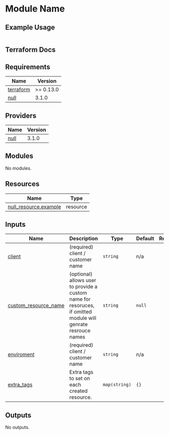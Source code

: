# Module Name

## Example Usage

```hcl

```

## Terraform Docs
<!-- BEGINNING OF PRE-COMMIT-TERRAFORM DOCS HOOK -->
## Requirements

| Name | Version |
|------|---------|
| <a name="requirement_terraform"></a> [terraform](#requirement\_terraform) | >= 0.13.0 |
| <a name="requirement_null"></a> [null](#requirement\_null) | 3.1.0 |

## Providers

| Name | Version |
|------|---------|
| <a name="provider_null"></a> [null](#provider\_null) | 3.1.0 |

## Modules

No modules.

## Resources

| Name | Type |
|------|------|
| [null_resource.example](https://registry.terraform.io/providers/hashicorp/null/3.1.0/docs/resources/resource) | resource |

## Inputs

| Name | Description | Type | Default | Required |
|------|-------------|------|---------|:--------:|
| <a name="input_client"></a> [client](#input\_client) | (required) client / customer name | `string` | n/a | yes |
| <a name="input_custom_resource_name"></a> [custom\_resource\_name](#input\_custom\_resource\_name) | (optional) allows user to provide a custom name for resoruces, if omitted module will genrate resrouce names | `string` | `null` | no |
| <a name="input_enviroment"></a> [enviroment](#input\_enviroment) | (required) client / customer name | `string` | n/a | yes |
| <a name="input_extra_tags"></a> [extra\_tags](#input\_extra\_tags) | Extra tags to set on each created resource. | `map(string)` | `{}` | no |

## Outputs

No outputs.
<!-- END OF PRE-COMMIT-TERRAFORM DOCS HOOK -->